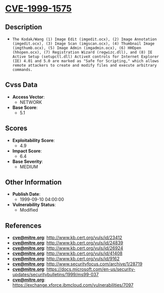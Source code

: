 
# [CVE-1999-1575](https://cve.mitre.org/cgi-bin/cvename.cgi?name=CVE-1999-1575)

## Description

- `The Kodak/Wang (1) Image Edit (imgedit.ocx), (2) Image Annotation (imgedit.ocx), (3) Image Scan (imgscan.ocx), (4) Thumbnail Image (imgthumb.ocx), (5) Image Admin (imgadmin.ocx), (6) HHOpen (hhopen.ocx), (7) Registration Wizard (regwizc.dll), and (8) IE Active Setup (setupctl.dll) ActiveX controls for Internet Explorer (IE) 4.01 and 5.0 are marked as "Safe for Scripting," which allows remote attackers to create and modify files and execute arbitrary commands.`

## Cvss Data

- **Access Vector**:
  - NETWORK
- **Base Score**:
  - 5.1

## Scores

- **Exploitability Score**:
  - 4.9
- **Impact Score**:
  - 6.4
- **Base Severity**:
  - MEDIUM

## Other Information

- **Publish Date**:
  - 1999-09-10 04:00:00
- **Vulnerability Status**:
  - Modified

## References

- **cve@mitre.org**: http://www.kb.cert.org/vuls/id/23412
- **cve@mitre.org**: http://www.kb.cert.org/vuls/id/24839
- **cve@mitre.org**: http://www.kb.cert.org/vuls/id/26924
- **cve@mitre.org**: http://www.kb.cert.org/vuls/id/41408
- **cve@mitre.org**: http://www.kb.cert.org/vuls/id/9162
- **cve@mitre.org**: http://www.securityfocus.com/archive/1/28719
- **cve@mitre.org**: https://docs.microsoft.com/en-us/security-updates/securitybulletins/1999/ms99-037
- **cve@mitre.org**: https://exchange.xforce.ibmcloud.com/vulnerabilities/7097
